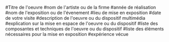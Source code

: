 #Titre de l'oeuvre
#nom de l'artiste ou de la firme
#année de réalisation
#nom de l'exposition ou de l'évenement
#lieu de mise en exposition
#date de votre visite
#description de l'oeuvre ou du dispositif multimédia
#explication sur la mise en espace de l'oeuvre ou du dispositif
#liste des composantes et techniques de l'oeuvre ou du dispositif
#liste des éléments nécessaires pour la mise en exposition
#expérience vécue

